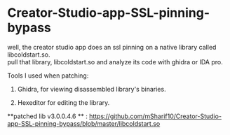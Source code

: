 # Creator-Studio-app-SSL-pinning-bypass
well, the creator studio app does an ssl pinning on a native library called libcoldstart.so.  
pull that library, libcoldstart.so and analyze its code with ghidra or IDA pro.

Tools I used when patching:

1. Ghidra, for viewing disassembled library's binaries.

2. Hexeditor for editing the library.


**patched lib v3.0.0.4.6 ** : https://github.com/mSharif10/Creator-Studio-app-SSL-pinning-bypass/blob/master/libcoldstart.so
